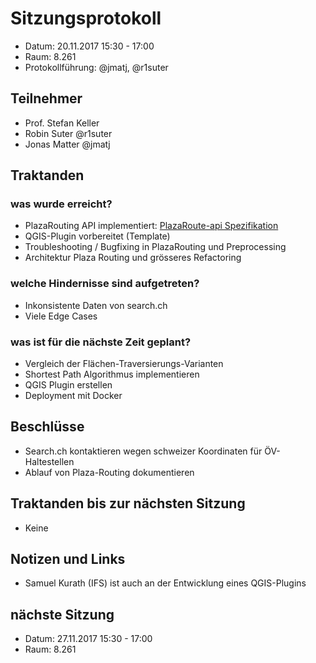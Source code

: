 # Sitzungsprotokoll

* Datum: 20.11.2017 15:30 - 17:00
* Raum: 8.261
* Protokollführung: @jmatj, @r1suter

## Teilnehmer

* Prof. Stefan Keller
* Robin Suter @r1suter
* Jonas Matter @jmatj

## Traktanden

### was wurde erreicht?
* PlazaRouting API implementiert: [PlazaRoute-api Spezifikation](https://plazaroute.github.io/PlazaRoute-api/)
* QGIS-Plugin vorbereitet (Template)
* Troubleshooting / Bugfixing in PlazaRouting und Preprocessing
* Architektur Plaza Routing und grösseres Refactoring

### welche Hindernisse sind aufgetreten?

* Inkonsistente Daten von search.ch
* Viele Edge Cases

### was ist für die nächste Zeit geplant?

* Vergleich der Flächen-Traversierungs-Varianten
* Shortest Path Algorithmus implementieren
* QGIS Plugin erstellen
* Deployment mit Docker

## Beschlüsse
- Search.ch kontaktieren wegen schweizer Koordinaten für ÖV-Haltestellen
- Ablauf von Plaza-Routing dokumentieren

## Traktanden bis zur nächsten Sitzung
- Keine

## Notizen und Links
- Samuel Kurath (IFS) ist auch an der Entwicklung eines QGIS-Plugins

## nächste Sitzung

* Datum: 27.11.2017 15:30 - 17:00
* Raum: 8.261

